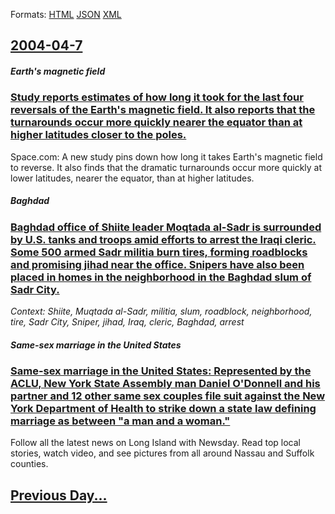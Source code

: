 
Formats: [HTML](2004/04/7/index.html)  [JSON](2004/04/7/index.json)  [XML](2004/04/7/index.xml)  

## [2004-04-7](/news/2004/04/7/index.md)

##### Earth's magnetic field
### [ Study reports estimates of how long it took for the last four reversals of the Earth's magnetic field. It also reports that the turnarounds occur more quickly nearer the equator than at higher latitudes closer to the poles. ](/news/2004/04/7/study-reports-estimates-of-how-long-it-took-for-the-last-four-reversals-of-the-earth-s-magnetic-field-it-also-reports-that-the-turnarounds.md)
Space.com: A new study pins down how long it takes Earth&#39;s magnetic field to reverse. It also finds that the dramatic turnarounds occur more quickly at lower latitudes, nearer the equator, than at higher latitudes.

##### Baghdad
### [ Baghdad office of Shiite leader Moqtada al-Sadr is surrounded by U.S. tanks and troops amid efforts to arrest the Iraqi cleric. Some 500 armed Sadr militia burn tires, forming roadblocks and promising jihad near the office. Snipers have also been placed in homes in the neighborhood in the Baghdad slum of Sadr City. ](/news/2004/04/7/baghdad-office-of-shiite-leader-moqtada-al-sadr-is-surrounded-by-u-s-tanks-and-troops-amid-efforts-to-arrest-the-iraqi-cleric-some-500-ar.md)
_Context: Shiite, Muqtada al-Sadr, militia, slum, roadblock, neighborhood, tire, Sadr City, Sniper, jihad, Iraq, cleric, Baghdad, arrest_

##### Same-sex marriage in the United States
### [ Same-sex marriage in the United States: Represented by the ACLU, New York State Assembly man Daniel O'Donnell and his partner and 12 other same sex couples file suit against the New York Department of Health to strike down a state law defining marriage as between "a man and a woman." ](/news/2004/04/7/same-sex-marriage-in-the-united-states-represented-by-the-aclu-new-york-state-assembly-man-daniel-o-donnell-and-his-partner-and-12-other.md)
Follow all the latest news on Long Island with Newsday. Read top local stories, watch video, and see pictures from all around Nassau and Suffolk counties.

## [Previous Day...](/news/2004/04/6/index.md)

